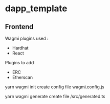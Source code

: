 # dapp_template

## Frontend

Wagmi plugins used :
 - Hardhat
 - React

Plugins to add 
 - ERC
 - Etherscan


yarn wagmi init
create config file wagmi.config.js

yarn wagmi generate
create file /src/generated.ts